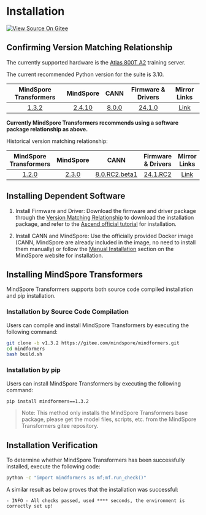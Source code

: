 # Installation

[![View Source On Gitee](https://mindspore-website.obs.cn-north-4.myhuaweicloud.com/website-images/r2.4.10/resource/_static/logo_source_en.svg)](https://gitee.com/mindspore/docs/blob/r2.4.10/docs/mindformers/docs/source_en/quick_start/install.md)

## Confirming Version Matching Relationship

The currently supported hardware is the [Atlas 800T A2](https://www.hiascend.com/hardware/ai-server?tag=900A2) training server.

The current recommended Python version for the suite is 3.10.

|                     MindSpore Transformers                      |                  MindSpore                  |                                                                         CANN                                                                         |                                                                  Firmware & Drivers                                                                   |                             Mirror Links                             |
|:----------------------------------------------------:|:-------------------------------------------:|:----------------------------------------------------------------------------------------------------------------------------------------------------:|:-----------------------------------------------------------------------------------------------------------------------------------------------------:|:--------------------------------------------------------------------:|
| [1.3.2](https://pypi.org/project/mindformers/1.3.2/) | [2.4.10](https://www.mindspore.cn/install/) | [8.0.0](https://www.hiascend.com/document/detail/zh/canncommercial/800/softwareinst/instg/instg_0000.html?Mode=PmIns&OS=Ubuntu&Software=cannToolKit) | [24.1.0](https://www.hiascend.com/document/detail/zh/canncommercial/800/softwareinst/instg/instg_0000.html?Mode=PmIns&OS=Ubuntu&Software=cannToolKit) | [Link](http://mirrors.cn-central-221.ovaijisuan.com/detail/168.html) |

**Currently MindSpore Transformers recommends using a software package relationship as above.**

Historical version matching relationship:

|                     MindSpore Transformers                      |                 MindSpore                  |                                                     CANN                                                     |                            Firmware & Drivers                            |                             Mirror Links                             |
|:----------------------------------------------------:|:------------------------------------------:|:------------------------------------------------------------------------------------------------------------:|:------------------------------------------------------------------------:|:--------------------------------------------------------------------:|
| [1.2.0](https://pypi.org/project/mindformers/1.2.0/) | [2.3.0](https://www.mindspore.cn/install/) | [8.0.RC2.beta1](https://www.hiascend.com/developer/download/community/result?module=cann&cann=8.0.RC2.beta1) | [24.1.RC2](https://www.hiascend.com/hardware/firmware-drivers/community) | [Link](http://mirrors.cn-central-221.ovaijisuan.com/detail/138.html) |

## Installing Dependent Software

1. Install Firmware and Driver: Download the firmware and driver package through the [Version Matching Relationship](https://www.mindspore.cn/mindformers/docs/en/r1.3.2/quick_start/install.html#version-matching-relationship) to download the installation package, and refer to the [Ascend official tutorial](https://www.hiascend.com/document/detail/zh/quick-installation/24.0.RC1/quickinstg_train/800_9000A2/quickinstg_800_9000A2_0007.html) for installation.

2. Install CANN and MindSpore: Use the officially provided Docker image (CANN, MindSpore are already included in the image, no need to install them manually) or follow the [Manual Installation](https://www.mindspore.cn/install/en#manual-installation) section on the MindSpore website for installation.

## Installing MindSpore Transformers

MindSpore Transformers supports both source code compiled installation and pip installation.

### Installation by Source Code Compilation

Users can compile and install MindSpore Transformers by executing the following command:

```bash
git clone -b v1.3.2 https://gitee.com/mindspore/mindformers.git
cd mindformers
bash build.sh
```

### Installation by pip

Users can install MindSpore Transformers by executing the following command:

```bash
pip install mindformers==1.3.2
```

> Note: This method only installs the MindSpore Transformers base package, please get the model files, scripts, etc. from the MindSpore Transformers gitee repository.

## Installation Verification

To determine whether MindSpore Transformers has been successfully installed, execute the following code:

```bash
python -c "import mindformers as mf;mf.run_check()"
```

A similar result as below proves that the installation was successful:

```text
- INFO - All checks passed, used **** seconds, the environment is correctly set up!
```